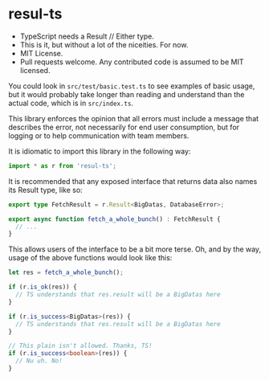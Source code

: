 # resul-ts

* TypeScript needs a Result // Either type.
* This is it, but without a lot of the niceities. For now.
* MIT License.
* Pull requests welcome. Any contributed code is assumed to be MIT licensed.

You could look in `src/test/basic.test.ts` to see examples of basic usage, but it would probably take longer than reading and understand than the actual code, which is in `src/index.ts`.

This library enforces the opinion that all errors must include a message that describes the error, not necessarily for end user consumption, but for logging or to help communication with team members.

It is idiomatic to import this library in the following way:

```ts
import * as r from 'resul-ts';
```

It is recommended that any exposed interface that returns data also names its Result type, like so:

```ts
export type FetchResult = r.Result<BigDatas, DatabaseError>;

export async function fetch_a_whole_bunch() : FetchResult {
  // ...
}
```

This allows users of the interface to be a bit more terse. Oh, and by the way, usage of the above functions would look like this:

```ts
let res = fetch_a_whole_bunch();

if (r.is_ok(res)) {
  // TS understands that res.result will be a BigDatas here
}

if (r.is_success<BigDatas>(res)) {
  // TS understands that res.result will be a BigDatas here
}

// This plain isn't allowed. Thanks, TS!
if (r.is_success<boolean>(res)) {
  // Nu uh. No!
}
```
